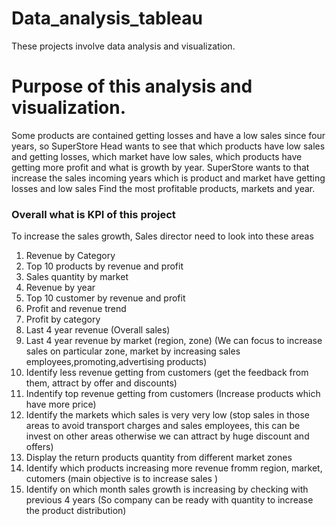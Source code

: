 # Data_analysis_tableau
These projects involve data analysis and visualization.

# Purpose of this analysis and visualization.
Some products are contained getting losses and have a low sales since four years, so SuperStore Head wants to see that which products have low sales and getting losses, which market have low sales, which products have getting more profit and what is growth by year.
SuperStore wants to that increase the sales incoming years which is product and market have getting losses and low sales 
Find the most profitable products, markets and year.
### Overall what is KPI of this project
To increase the sales growth, Sales director need to look into these areas
1. Revenue by Category 
2. Top 10 products by revenue and profit
3. Sales quantity by market 
4. Revenue by year 
5. Top 10 customer by revenue and profit 
6. Profit and revenue trend 
7. Profit by category 
8. Last 4 year revenue (Overall sales)
9. Last 4 year revenue by market (region, zone) (We can focus to increase sales on particular zone, market by increasing sales employees,promoting,advertising products)
10. Identify less revenue getting from customers (get the feedback from them, attract by offer and discounts)
11. Indentify top revenue getting from customers (Increase products which have more price)
12. Identify the markets which sales is very very low (stop sales in those areas to avoid transport charges and sales employees, this can be invest on other areas otherwise we can attract by huge discount and offers)
13. Display the return products quantity from different market zones
14. Identify which products increasing more revenue fromm region, market, cutomers (main objective is to increase sales )
15. Identify on which month sales growth is increasing by checking with previous 4 years (So company can be ready with quantity to increase the product distribution)  
